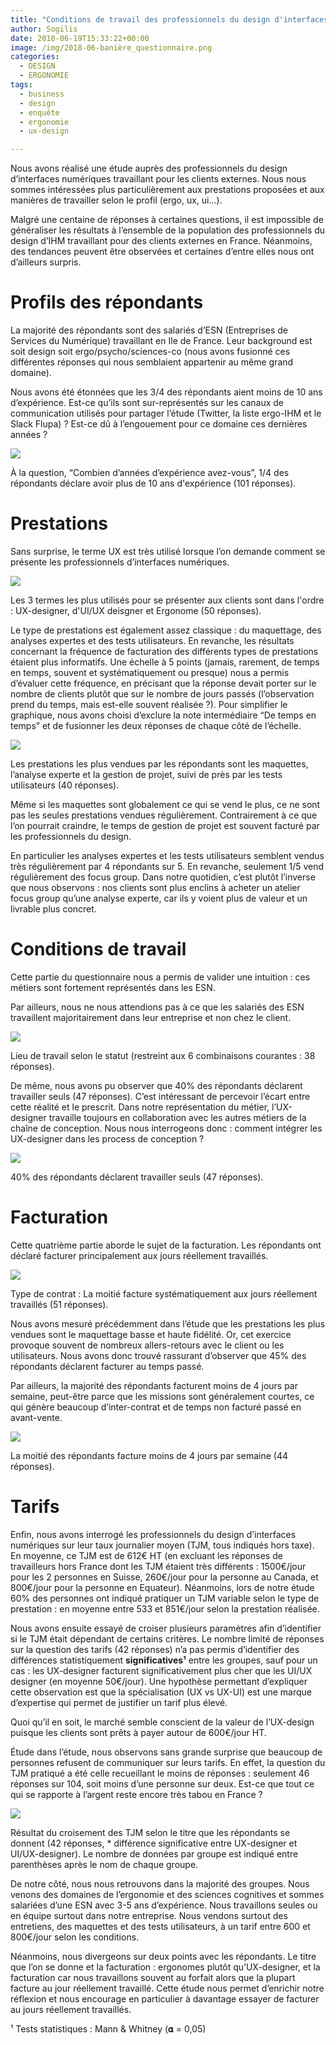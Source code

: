 ```yaml
---
title: "Conditions de travail des professionnels du design d'interfaces numériques travaillant pour les clients externes"
author: Sogilis
date: 2018-06-19T15:33:22+00:00
image: /img/2018-06-banière_questionnaire.png
categories:
  - DESIGN
  - ERGONOMIE
tags:
  - business
  - design
  - enquête
  - ergonomie
  - ux-design

---
```

Nous avons réalisé une étude auprès des professionnels du design d’interfaces numériques travaillant pour les clients externes. Nous nous sommes intéressées plus particulièrement aux prestations proposées et aux manières de travailler selon le profil (ergo, ux, ui...).

Malgré une centaine de réponses à certaines questions, il est impossible de généraliser les résultats à l’ensemble de la population des professionnels du design d’IHM travaillant pour des clients externes en France. Néanmoins, des tendances peuvent être observées et certaines d’entre elles nous ont d’ailleurs surpris.

# Profils des répondants

La majorité des répondants sont des salariés d’ESN (Entreprises de Services du Numérique) travaillant en Ile de France. Leur background est soit design soit ergo/psycho/sciences-co (nous avons fusionné ces différentes réponses qui nous semblaient appartenir au même grand domaine).

Nous avons été étonnées que les 3/4 des répondants aient moins de 10 ans d’expérience. Est-ce qu’ils sont sur-représentés sur les canaux de communication utilisés pour partager l’étude (Twitter, la liste ergo-IHM et le Slack Flupa) ? Est-ce dû à l’engouement pour ce domaine ces dernières années ?

![](/img/2018-06-combien-dannées-dexpérience-avez-vous-3.png)

À la question, “Combien d’années d’expérience avez-vous”, 1/4 des répondants déclare avoir plus de 10 ans d'expérience (101 réponses).

# Prestations

Sans surprise, le terme UX est très utilisé lorsque l’on demande comment se présente les professionnels d’interfaces numériques.

![](/img/2018-06-Auprès-des-clients-vous-vous-présentez-comment-1.png)

Les 3 termes les plus utilisés pour se présenter aux clients sont dans l'ordre : UX-designer, d'UI/UX deisgner et Ergonome (50 réponses).

Le type de prestations est également assez classique : du maquettage, des analyses expertes et des tests utilisateurs. En revanche, les résultats concernant la fréquence de facturation des différents types de prestations étaient plus informatifs. Une échelle à 5 points (jamais, rarement, de temps en temps, souvent et systématiquement ou presque) nous a permis d’évaluer cette fréquence, en précisant que la réponse devait porter sur le nombre de clients plutôt que sur le nombre de jours passés (l’observation prend du temps, mais est-elle souvent réalisée ?). Pour simplifier le graphique, nous avons choisi d’exclure la note intermédiaire “De temps en temps” et de fusionner les deux réponses de chaque côté de l’échelle.

![](/img/2018-06-A-quelle-fréquence-facturez-vous-ces-différentes-prestations.png)

Les prestations les plus vendues par les répondants sont les maquettes, l’analyse experte et la gestion de projet, suivi de près par les tests utilisateurs (40 réponses).

Même si les maquettes sont globalement ce qui se vend le plus, ce ne sont pas les seules prestations vendues régulièrement. Contrairement à ce que l’on pourrait craindre, le temps de gestion de projet est souvent facturé par les professionnels du design.

En particulier les analyses expertes et les tests utilisateurs semblent vendus très régulièrement par 4 répondants sur 5. En revanche, seulement 1/5 vend régulièrement des focus group. Dans notre quotidien, c’est plutôt l’inverse que nous observons : nos clients sont plus enclins à acheter un atelier focus group qu’une analyse experte, car ils y voient plus de valeur et un livrable plus concret.

# Conditions de travail

Cette partie du questionnaire nous a permis de valider une intuition : ces métiers sont fortement représentés dans les ESN.

Par ailleurs, nous ne nous attendions pas à ce que les salariés des ESN travaillent majoritairement dans leur entreprise et non chez le client.

![](/img/2018-06-Travaillez-vous-seuls.png)

Lieu de travail selon le statut (restreint aux 6 combinaisons courantes : 38 réponses).

De même, nous avons pu observer que 40% des répondants déclarent travailler seuls (47 réponses). C’est intéressant de percevoir l’écart entre cette réalité et le prescrit. Dans notre représentation du métier, l’UX-designer travaille toujours en collaboration avec les autres métiers de la chaîne de conception. Nous nous interrogeons donc : comment intégrer les UX-designer dans les process de conception ?

![](/img/2018-06-Avec-qui-travaillez-vous-majoritairement.png)

40% des répondants déclarent travailler seuls (47 réponses).

# Facturation

Cette quatrième partie aborde le sujet de la facturation. Les répondants ont déclaré facturer principalement aux jours réellement travaillés.

![](/img/2018-06-Comment-facturez-vous-vos-prestations-majoritairement..png)

Type de contrat : La moitié facture systématiquement aux jours réellement travaillés (51 réponses).

Nous avons mesuré précédemment dans l’étude que les prestations les plus vendues sont le maquettage basse et haute fidélité. Or, cet exercice provoque souvent de nombreux allers-retours avec le client ou les utilisateurs. Nous avons donc trouvé rassurant d’observer que 45% des répondants déclarent facturer au temps passé.

Par ailleurs, la majorité des répondants facturent moins de 4 jours par semaine, peut-être parce que les missions sont généralement courtes, ce qui génère beaucoup d’inter-contrat et de temps non facturé passé en avant-vente.

![](/img/2018-06-quel-pourcentage-de-temps-facturez-vous-aux-clients.png)

La moitié des répondants facture moins de 4 jours par semaine (44 réponses).

# Tarifs

Enfin, nous avons interrogé les professionnels du design d’interfaces numériques sur leur taux journalier moyen (TJM, tous indiqués hors taxe). En moyenne, ce TJM est de 612€ HT (en excluant les réponses de travailleurs hors France dont les TJM étaient très différents : 1500€/jour pour les 2 personnes en Suisse, 260€/jour pour la personne au Canada, et 800€/jour pour la personne en Equateur). Néanmoins, lors de notre étude 60% des personnes ont indiqué pratiquer un TJM variable selon le type de prestation : en moyenne entre 533 et 851€/jour selon la prestation réalisée.

Nous avons ensuite essayé de croiser plusieurs paramètres afin d’identifier si le TJM était dépendant de certains critères. Le nombre limité de réponses sur la question des tarifs (42 réponses) n’a pas permis d’identifier des différences statistiquement **significatives¹** entre les groupes, sauf pour un cas : les UX-designer facturent significativement plus cher que les UI/UX designer (en moyenne 50€/jour). Une hypothèse permettant d’expliquer cette observation est que la spécialisation (UX vs UX-UI) est une marque d’expertise qui permet de justifier un tarif plus élevé.

Quoi qu’il en soit, le marché semble conscient de la valeur de l’UX-design puisque les clients sont prêts à payer autour de 600€/jour HT.

Étude dans l’étude, nous observons sans grande surprise que beaucoup de personnes refusent de communiquer sur leurs tarifs. En effet, la question du TJM pratiqué a été celle recueillant le moins de réponses : seulement 46 réponses sur 104, soit moins d’une personne sur deux. Est-ce que tout ce qui se rapporte à l’argent reste encore très tabou en France ?

![](/img/2018-06-Tarifs.jpg)

Résultat du croisement des TJM selon le titre que les répondants se donnent (42 réponses, * différence significative entre UX-designer et UI/UX-designer). Le nombre de données par groupe est indiqué entre parenthèses après le nom de chaque groupe.

De notre côté, nous nous retrouvons dans la majorité des groupes. Nous venons des domaines de l’ergonomie et des sciences cognitives et sommes salariées d’une ESN avec 3-5 ans d’expérience. Nous travaillons seules ou en équipe surtout dans notre entreprise. Nous vendons surtout des entretiens, des maquettes et des tests utilisateurs, à un tarif entre 600 et 800€/jour selon les conditions.

Néanmoins, nous divergeons sur deux points avec les répondants. Le titre que l’on se donne et la facturation : ergonomes plutôt qu’UX-designer, et la facturation car nous travaillons souvent au forfait alors que la plupart facture au jour réellement travaillé. Cette étude nous permet d’enrichir notre réflexion et nous encourage en particulier à davantage essayer de facturer au jours réellement travaillés.


¹ Tests statistiques : Mann & Whitney (𝛂 = 0,05)
